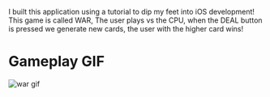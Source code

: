 I built this application using a tutorial to dip my feet into iOS development!
This game is called WAR, The user plays vs the CPU, when the DEAL button is pressed we generate new cards,
the user with the higher card wins!

# Gameplay GIF
![war gif](https://github.com/VelezAntonio/War-Card-Game/assets/89887259/fd7bf43d-bdbd-4380-a0ca-451330947d21)
